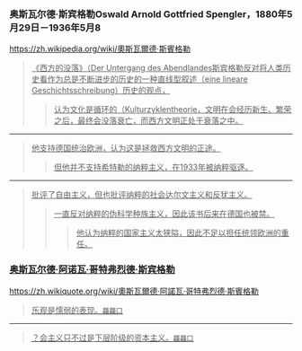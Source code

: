 ### 奥斯瓦尔德·斯宾格勒Oswald Arnold Gottfried Spengler，1880年5月29日－1936年5月8
https://zh.wikipedia.org/wiki/奧斯瓦爾德·斯賓格勒
><u>《西方的没落》（Der Untergang des Abendlandes斯宾格勒反对将人类历史看作为总是不断进步的历史的一种直线型叙述（eine lineare Geschichtsschreibung）历史的观点，
>><u>认为文化是循环的（Kulturzyklentheorie，文明在会经历新生、繁荣之后，最终会没落衰亡，而西方文明正处于衰落之中。
---
><u>他支持德国统治欧洲，认为这是拯救西方文明的正途。
>><u>但他并不支持希特勒的纳粹主义，在1933年被纳粹驱逐。
---
><u>批评了自由主义，但也批评纳粹的社会达尔文主义和反犹主义。
>><u>一直反对纳粹的伪科学种族主义，因此该书后来在德国也被禁。
>>><u>他认为纳粹的国家主义太狭隘，因此不足以担任统领欧洲的重任。
### 奥斯瓦尔德·阿诺瓦·哥特弗烈德·斯宾格勒
https://zh.wikiquote.org/wiki/奧斯瓦爾德·阿諾瓦·哥特弗烈德·斯賓格勒
>乐观是懦弱的表现。`龘龘囗`
---
>？会主义只不过是下层阶级的资本主义。`龘龘囗`